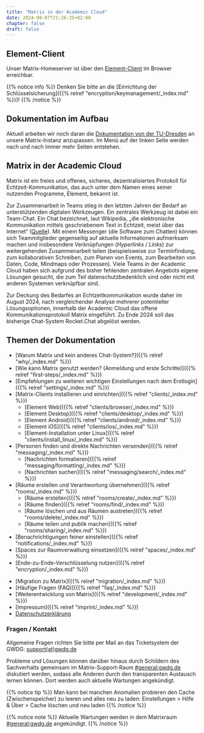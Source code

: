 ```yaml
---
title: "Matrix in der Academic Cloud"
date: 2024-08-07T21:26:25+02:00
chapter: false
draft: false
---
```


<!--## Wartungsarbeiten am Montag den 06.11.23 ab 20:30 Uhr

Am Montag den 06.11.23 ab 20:30 Uhr finden Wartungsarbeiten statt - Matrix wird voraussichtlich für einige Stunden nicht erreichbar sein.-->

## Element-Client

Unser Matrix-Homeserver ist über den [Element-Client](https://chat.academiccloud.de/) im Browser erreichbar.


{{% notice info %}}
Denken Sie bitte an die [Einrichtung der Schlüsselsicherung]({{% relref "encryption/keymanagement/_index.md" %}})!
{{% /notice %}}

## Dokumentation im Aufbau
Aktuell arbeiten wir noch daran die [Dokumentation von der TU-Dresden](https://doc.matrix.tu-dresden.de/) an unsere Matrix-Instanz anzupassen. Im Menü auf der linken Seite werden nach und nach immer mehr Seiten entstehen.

## Matrix in der Academic Cloud
Matrix ist ein freies und offenes, sicheres, dezentralisiertes Protokoll für Echtzeit-Kommunikation, das auch unter dem Namen eines seiner nutzenden Programme, Element, bekannt ist.

<object data="/images/matrix_interactive.svg" type="image/svg+xml" style="width: 1280px; max-width: 100%"></object>

Zur Zusammenarbeit in Teams stieg in den letzten Jahren der Bedarf an unterstützenden digitalen Werkzeugen. Ein zentrales Werkzeug ist dabei ein Team-Chat. Ein Chat bezeichnet, laut Wikipedia, „die elektronische Kommunikation mittels geschriebenem Text in Echtzeit, meist über das Internet“ ([Quelle](https://de.wikipedia.org/wiki/Chat)). Mit einem Messenger (die Software zum Chatten) können sich Teammitglieder gegenseitig auf aktuelle Informationen aufmerksam machen und insbesondere Verknüpfungen (*Hyperlinks* / *Links*) zur weitergehenden Zusammenarbeit teilen (beispielsweise zur Terminfindung, zum kollaborativen Schreiben, zum Planen von Events, zum Bearbeiten von Daten, Code, Mindmaps oder Prozessen). Viele Teams in der Academic Cloud haben sich aufgrund des bisher fehlenden zentralen Angebots eigene Lösungen gesucht, die zum Teil datenschutzbedenklich sind oder nicht mit anderen Systemen verknüpfbar sind.

Zur Deckung des Bedarfes an Echtzeitkommunikation wurde daher im August 2024, nach vergleichender Analyse mehrerer potentieller Lösungsoptionen, innerhalb der Academic Cloud das offene Kommunikationsprotokoll Matrix eingeführt. Zu Ende 2024 soll das bisherige Chat-System Rocket.Chat abgelöst werden.

<!--
<img id="image-id" style="width: 1280px; max-width: 100%; margin-left:0;">
<script>
var cssSelector = "#image-id";
var imageFolderPath = "/images/statements";
var imageCount = 19;
var displayTime = 30000; //in ms
document.querySelector(cssSelector).src = imageFolderPath+"/"+Math.floor(Math.random() * imageCount)+".jpg";
setInterval(() => {
    document.querySelector(cssSelector).src = imageFolderPath+"/"+Math.floor(Math.random() * imageCount)+".jpg";
}, displayTime);
</script>
-->

## Themen der Dokumentation

* [Warum Matrix und kein anderes Chat-System?]({{% relref "why/_index.md" %}})
* [Wie kann Matrix genutzt werden? (Anmeldung und erste Schritte)]({{% relref "first-steps/_index.md" %}})
* [Empfehlungen zu weiteren wichtigen Einstellungen nach dem Erstlogin]({{% relref "settings/_index.md" %}})
* [Matrix-Clients installieren und einrichten]({{% relref "clients/_index.md" %}})
    * [Element Web]({{% relref "clients/browser/_index.md" %}})
    * [Element Desktop]({{% relref "clients/desktop/_index.md" %}})
    * [Element Android]({{% relref "clients/android/_index.md" %}})
    * [Element iOS]({{% relref "clients/ios/_index.md" %}})
    * [Element-Installation unter Linux]({{% relref "clients/install_linux/_index.md" %}})
* [Personen finden und direkte Nachrichten versenden]({{% relref "messaging/_index.md" %}})
    * [Nachrichten formatieren]({{% relref "messaging/formatting/_index.md" %}})
    * [Nachrichten suchen]({{% relref "messaging/search/_index.md" %}})
* [Räume erstellen und Verantwortung übernehmen]({{% relref "rooms/_index.md" %}})
    * [Räume erstellen]({{% relref "rooms/create/_index.md" %}})
    * [Räume finden]({{% relref "rooms/find/_index.md" %}})
    * [Räume löschen und aus Räumen austreten]({{% relref "rooms/delete/_index.md" %}})
    * [Räume teilen und publik machen]({{% relref "rooms/sharing/_index.md" %}})
* [Benachrichtigungen feiner einstellen]({{% relref "notifications/_index.md" %}})
* [Spaces zur Raumverwaltung einsetzen]({{% relref "spaces/_index.md" %}})
* [Ende-zu-Ende-Verschlüsselung nutzen]({{% relref "encryption/_index.md" %}})
<!--
* [Integrations, Bridges, Bots nutzen (u.a. Jitsi)]({{% relref "integrations/_index.md" %}})
-->
* [Migration zu Matrix]({{% relref "migration/_index.md" %}})
* [Häufige Fragen (FAQ)]({{% relref "faq/_index.md" %}})
* [Weiterentwicklung von Matrix]({{% relref "development/_index.md" %}})
* [Impressum]({{% relref "imprint/_index.md" %}})
* [Datenschutzerklärung](https://gwdg.de/impress)

### Fragen / Kontakt

Allgemeine Fragen richten Sie bitte per Mail an das Ticketsystem der GWDG:
<a href="mailto:support@gwdg.de">support(at)gwdg.de</a>

Probleme und Lösungen können darüber hinaus durch Schildern des Sachverhalts gemeinsam im Matrix-Support-Raum [#general:gwdg.de](https://matrix.to/#/#general:gwdg.de) diskutiert werden, sodass alle Anderen durch den transparenten Austausch lernen können. Dort werden auch aktuelle Wartungen angekündigt.

{{% notice tip %}}
Man kann bei manchen Anomalien probieren den Cache (Zwischenspeicher) zu leeren und alles neu zu laden: Einstellungen > Hilfe & Über > Cache löschen und neu laden
{{% /notice %}}

{{% notice note %}}
Aktuelle Wartungen werden in dem Matrixraum [#general:gwdg.de](https://matrix.to/#/#general:gwdg.de) angekündigt.
{{% /notice %}}
